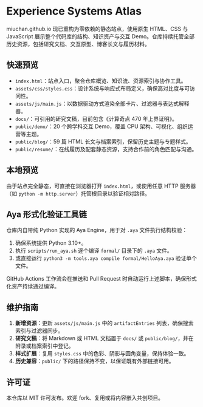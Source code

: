 # Experience Systems Atlas

miuchan.github.io 现已重构为零依赖的静态站点，使用原生 HTML、CSS 与 JavaScript
展示整个代码库的结构、知识资产与交互 Demo。仓库持续托管全部历史资源，包括研究文档、交互原型、博客长文与履历材料。

## 快速预览

- `index.html`：站点入口，聚合仓库概览、知识流、资源索引与协作工具。
- `assets/css/styles.css`：设计系统与响应式布局定义，确保高对比度与可访问性。
- `assets/js/main.js`：以数据驱动方式渲染全部卡片、过滤器与表达式解释器。
- `docs/`：可引用的研究文稿，目前包含《计算奇点 470 年上界证明》。
- `public/demo/`：20 个跨学科交互 Demo，覆盖 CPU 架构、可视化、组织运营等主题。
- `public/blog/`：59 篇 HTML 长文与档案索引，保留历史主题与专题样式。
- `public/resume/`：在线履历及配套静态资源，支持合作前的角色匹配与沟通。

## 本地预览

由于站点完全静态，可直接在浏览器打开 `index.html`，或使用任意 HTTP
服务器（如 `python -m http.server`）托管根目录以验证相对路径。

## Aya 形式化验证工具链

仓库内自带纯 Python 实现的 Aya Engine，用于对 `.aya` 文件执行结构校验：

1. 确保系统提供 Python 3.10+。
2. 执行 `scripts/run_aya.sh` 逐个编译 `formal/` 目录下的 `.aya` 文件。
3. 或直接运行 `python3 -m tools.aya compile formal/HelloAya.aya` 验证单个文件。

GitHub Actions 工作流会在推送和 Pull Request 时自动运行上述脚本，确保形式化资产持续通过编译。

## 维护指南

1. **新增资源**：更新 `assets/js/main.js` 中的 `artifactEntries` 列表，确保搜索索引与过滤器同步。
2. **研究文稿**：将 Markdown 或 HTML 文档置于 `docs/` 或 `public/blog/`，并在附录或档案索引中登记。
3. **样式扩展**：复用 `styles.css` 中的色彩、阴影与圆角变量，保持体验一致。
4. **历史兼容**：`public/` 下的路径保持不变，以保证既有外部链接可用。

## 许可证

本仓库以 MIT 许可发布。欢迎 fork、复用或将内容嵌入共创项目。
